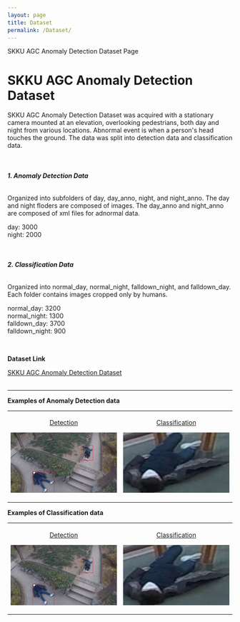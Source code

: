 ```yaml
---
layout: page
title: Dataset
permalink: /Dataset/
---
```


<p> SKKU AGC Anomaly Detection Dataset Page</p>

<h1 class="page-title">SKKU AGC Anomaly Detection Dataset</h1>
  <p>SKKU AGC Anomaly Detection Dataset was acquired with a stationary camera mounted at an elevation, overlooking pedestrians, both day and night from various locations. Abnormal event is when a person's head touches the ground. The data was split into detection data and classification data.<p><br>
  
<h6><b>1. Anomaly Detection Data</b></h6>
  <p>Organized into subfolders of day, day_anno, night, and night_anno. The day and night floders are composed of images. The day_anno and night_anno are composed of xml files for adnormal data.</p>
  <p>day: 3000<br>night: 2000</p><br>

<h6><b>2. Classification Data</b></h6>
  <p>Organized into normal_day, normal_night, falldown_night, and falldown_day. Each folder contains images cropped only by humans.</p>
  <p>normal_day: 3200<br>normal_night: 1300<br>falldown_day: 3700<br>falldown_night: 900</p>
  <br>
<p><b>Dataset Link</b></p>
  <a href="https://drive.google.com/drive/folders/1JfEMxKb70GSEEUKMBqr62UFOsMbpPK8s?usp=sharing">SKKU AGC Anomaly Detection Dataset</a><br><br>
<hr>
<p><b>Examples of Anomaly Detection data</b></p>
<table>
  <tr>
    <td width="50%" valign=top>
      <p align=center style='margin-top:12.0pt; margin-botton:6.0pt'><u>Detection</u></p>
      <p align=center><img border=0 width=240 height=135 src="/img/AGC_detection.jpg"></p>
    </td>
    <td width="50%" valign=top>
      <p align=center style='margin-top:12.0pt; margin-botton:6.0pt'><u>Classification</u></p>
      <p align=center><img border=0 width=240 height=135 src="/img/AGC_classification.jpg"></p>
    </td>
  </tr>
</table>

<p><b>Examples of Classification data</b></p>
<table>
  <tr>
    <td width="50%" valign=top>
      <p align=center style='margin-top:12.0pt; margin-botton:6.0pt'><u>Detection</u></p>
      <p align=center><img border=0 width=240 height=135 src="/img/AGC_detection.jpg"></p>
    </td>
    <td width="50%" valign=top>
      <p align=center style='margin-top:12.0pt; margin-botton:6.0pt'><u>Classification</u></p>
      <p align=center><img border=0 width=240 height=135 src="/img/AGC_classification.jpg"></p>
    </td>
  </tr>
</table>
